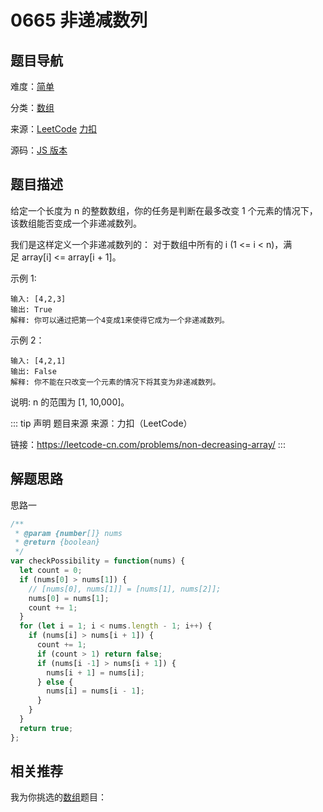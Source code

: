 # 0665 非递减数列


## 题目导航

难度：[简单](/solution/easy/)

分类：[数组](/art/array.html)

来源：[LeetCode](https://leetcode.com/problems/non-decreasing-array/)  [力扣](https://leetcode-cn.com/problems/non-decreasing-array/)

源码：[JS 版本](https://github.com/swpuLeo/leetcode/blob/master/src/easy/0665-non-decreasing-array.js)






## 题目描述

给定一个长度为 n 的整数数组，你的任务是判断在最多改变 1 个元素的情况下，该数组能否变成一个非递减数列。

我们是这样定义一个非递减数列的： 对于数组中所有的 i (1 <= i < n)，满足 array[i] <= array[i + 1]。


示例 1:

```
输入: [4,2,3]
输出: True
解释: 你可以通过把第一个4变成1来使得它成为一个非递减数列。
```

示例 2：

```
输入: [4,2,1]
输出: False
解释: 你不能在只改变一个元素的情况下将其变为非递减数列。
```


说明:  n 的范围为 [1, 10,000]。


::: tip 声明 题目来源
来源：力扣（LeetCode）

链接：https://leetcode-cn.com/problems/non-decreasing-array/
:::



## 解题思路


思路一

```js
/**
 * @param {number[]} nums
 * @return {boolean}
 */
var checkPossibility = function(nums) {
  let count = 0;
  if (nums[0] > nums[1]) {
    // [nums[0], nums[1]] = [nums[1], nums[2]];
    nums[0] = nums[1];
    count += 1;
  }
  for (let i = 1; i < nums.length - 1; i++) {
    if (nums[i] > nums[i + 1]) {
      count += 1;
      if (count > 1) return false;
      if (nums[i -1] > nums[i + 1]) {
        nums[i + 1] = nums[i];
      } else {
        nums[i] = nums[i - 1];
      }
    }
  }
  return true;
};
```





## 相关推荐

我为你挑选的[数组](/art/array.html)题目：
